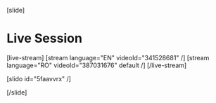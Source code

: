 [slide]
# Live Session

[live-stream]
[stream language="EN" videoId="341528681"  /]
[stream language="RO" videoId="387031676" default /]
[/live-stream]

[slido id="5faavvrx" /]

[/slide]